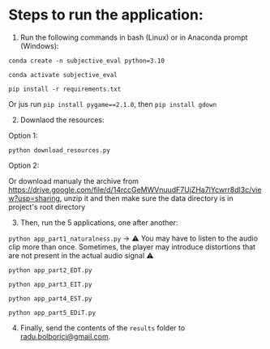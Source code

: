 # Steps to run the application:

1) Run the following commands in bash (Linux) or in Anaconda prompt (Windows):

`conda create -n subjective_eval python=3.10`

`conda activate subjective_eval `

`pip install -r requirements.txt`

Or jus run `pip install pygame==2.1.0`, then `pip install gdown`

2) Downlaod the resources:

Option 1:

`python download_resources.py`

Option 2:

Or download manualy the archive from https://drive.google.com/file/d/14rccGeMWVnuudF7UjZHa7lYcwrr8dl3c/view?usp=sharing, unzip it and then make sure the data directory is in project's root directory

3) Then, run the 5 applications, one after another:

`python app_part1_naturalness.py` -> ⚠️ You may have to listen to the audio clip more than once. Sometimes, the player may introduce distortions that are not present in the actual audio signal ⚠️

`python app_part2_EDT.py`

`python app_part3_EIT.py`

`python app_part4_EST.py`

`python app_part5_EDiT.py`

4) Finally, send the contents of the `results` folder to radu.bolborici@gmail.com.
